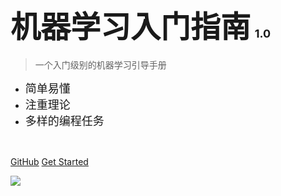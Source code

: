 <!-- _coverpage.md -->

# <font size=10>机器学习入门指南</font> <small><font size=4.5>1.0</font></small>

> 一个入门级别的机器学习引导手册

- <font size=4.5>简单易懂</font>
- <font size=4.5>注重理论</font>
- <font size=4.5>多样的编程任务</font>

<p align="center">
  <a href="https://github.com/Velvet0314"><img src="https://img.shields.io/badge/Github-LQY__0314-A1A1FF?logo=github&logoColor=black&labelColor=white" alt=""></a>
  &nbsp;&nbsp;
  <img src="https://img.shields.io/github/stars/LQY-0314/Docsify-Notebooks" alt=""></a>
  &nbsp;&nbsp;
  <img src="https://img.shields.io/github/license/LQY-0314/Docsify-Notebooks" alt=""></a>
</p>

[GitHub](https://github.com/Velvet0314/Docsify-Notebooks)
[Get Started](README.md)

<!-- 背景图片 -->
![](https://s21.ax1x.com/2024/05/07/pkEbw0s.jpg)
